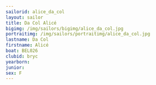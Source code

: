 ```yaml
---
sailorid: alice_da_col
layout: sailor
title: Da Col Alicé
bigimg: /img/sailors/bigimg/alice_da_col.jpg
portraitimg: /img/sailors/portraitimg/alice_da_col.jpg
lastname: Da Col
firstname: Alicé
boat: BEL026
clubid: bryc
yearborn: 
junior: 
sex: F
---
```

